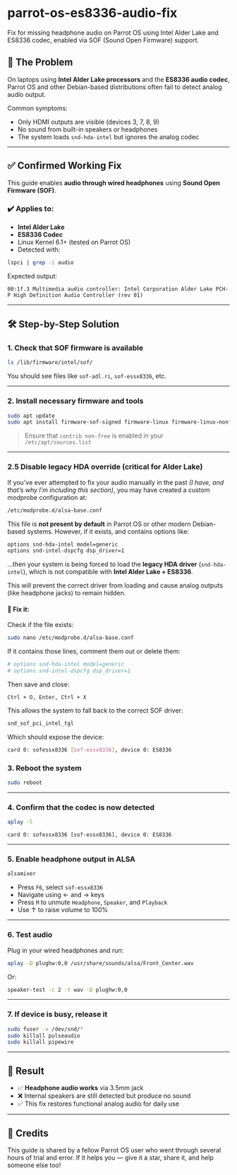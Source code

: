 # parrot-os-es8336-audio-fix
Fix for missing headphone audio on Parrot OS using Intel Alder Lake and ES8336 codec, enabled via SOF (Sound Open Firmware) support.
## 🧩 The Problem

On laptops using **Intel Alder Lake processors** and the **ES8336 audio codec**, Parrot OS and other Debian-based distributions often fail to detect analog audio output.

Common symptoms:
- Only HDMI outputs are visible (devices 3, 7, 8, 9)
- No sound from built-in speakers or headphones
- The system loads `snd-hda-intel` but ignores the analog codec

---

## ✅ Confirmed Working Fix

This guide enables **audio through wired headphones** using **Sound Open Firmware (SOF)**.

### ✔️ Applies to:
- **Intel Alder Lake**
- **ES8336 Codec**
- Linux Kernel 6.1+ (tested on Parrot OS)
- Detected with:

```bash
lspci | grep -i audio
```
Expected output:
```
00:1f.3 Multimedia audio controller: Intel Corporation Alder Lake PCH-P High Definition Audio Controller (rev 01)
```

---

## 🛠️ Step-by-Step Solution

### 1. Check that SOF firmware is available

```bash
ls /lib/firmware/intel/sof/
```

You should see files like `sof-adl.ri`, `sof-essx8336`, etc.

---

### 2. Install necessary firmware and tools

```bash
sudo apt update
sudo apt install firmware-sof-signed firmware-linux firmware-linux-nonfree alsa-utils
```

> Ensure that `contrib non-free` is enabled in your `/etc/apt/sources.list`

---

### 2.5 Disable legacy HDA override (critical for Alder Lake)

If you've ever attempted to fix your audio manually in the past *(I have, and that’s why I’m including this section)*, you may have created a custom modprobe configuration at:
```bash
/etc/modprobe.d/alsa-base.conf
```
This file is **not present by default** in Parrot OS or other modern Debian-based systems. However, if it exists, and contains options like:
```bash
options snd-hda-intel model=generic
options snd-intel-dspcfg dsp_driver=1
```
...then your system is being forced to load the **legacy HDA driver** (`snd-hda-intel`), which is not compatible with **Intel Alder Lake + ES8336**.

This will prevent the correct driver from loading and cause analog outputs (like headphone jacks) to remain hidden.

#### 🧼 Fix it:

Check if the file exists:
```bash
sudo nano /etc/modprobe.d/alsa-base.conf
```

If it contains those lines, comment them out or delete them:
```bash
# options snd-hda-intel model=generic
# options snd-intel-dspcfg dsp_driver=1
```
 
Then save and close:
```plaintext
Ctrl + O, Enter, Ctrl + X
```

This allows the system to fall back to the correct SOF driver:
```bash
snd_sof_pci_intel_tgl
```

Which should expose the device:
```bash
card 0: sofessx8336 [sof-essx8336], device 0: ES8336
```

### 3. Reboot the system

```bash
sudo reboot
```

---

### 4. Confirm that the codec is now detected

```bash
aplay -l
```

```
card 0: sofessx8336 [sof-essx8336], device 0: ES8336
```

---

### 5. Enable headphone output in ALSA

```bash
alsamixer
```

- Press `F6`, select `sof-essx8336`
- Navigate using ← and → keys
- Press `M` to unmute `Headphone`, `Speaker`, and `Playback`
- Use ↑ to raise volume to 100%

---

### 6. Test audio

Plug in your wired headphones and run:

```bash
aplay -D plughw:0,0 /usr/share/sounds/alsa/Front_Center.wav
```

Or:
```bash
speaker-test -c 2 -t wav -D plughw:0,0
```

---

### 7. If device is busy, release it

```bash
sudo fuser -v /dev/snd/*
sudo killall pulseaudio
sudo killall pipewire
 ```

---

## 🎯 Result

- ✅ **Headphone audio works** via 3.5mm jack
- ❌ Internal speakers are still detected but produce no sound
- ✅ This fix restores functional analog audio for daily use

---

## 🙌 Credits

This guide is shared by a fellow Parrot OS user who went through several hours of trial and error. If it helps you — give it a star, share it, and help someone else too!
